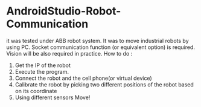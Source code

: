 # AndroidStudio-Robot-Communication
it was tested under ABB robot system.
It was to move industrial robots by using PC.
Socket communication function (or equivalent option) is required.
Vision will be also required in practice.
How to do :
1. Get the IP of the robot
2. Execute the program.
3. Connect the robot and the cell phone(or virtual device)
4. Calibrate the robot by picking two different positions of the robot based on its coordinate
5. Using different sensors Move!
